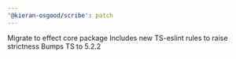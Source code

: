 ```yaml
---
'@kieran-osgood/scribe': patch
---
```


Migrate to effect core package
Includes new TS-eslint rules to raise strictness
Bumps TS to 5.2.2
